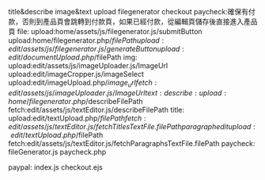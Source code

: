 title&describe
image&text upload
filegenerator
checkout
paycheck:確保有付款，否則到產品頁會跳轉到付款頁，如果已經付款，從編輯頁儲存後直接進入產品頁
file:
      upload:home/assets/js/filegenerator.js/submitButton
      upload:home/filegenerator.php/$filePath
      upload:edit/assets/js/filegenerator.js/generateButton
      upload:edit/documentUpload.php/$filePath
img:
      upload:edit/assets/js/imageUploader.js/ImageUrl
      upload:edit/imageCropper.js/imageSelect
      upload:edit/imageUpload.php/$image_url
      fetch:edit/assets/js/imageUploader.js/ImageUrl
text:
      describe:
                upload:home/filegenerator.php/$describeFilePath
                fetch:edit/assets/js/textEditor.js/describeFilePath
      title:
                upload:edit/textUpload.php/$filePath
                fetch:edit/assets/js/textEditor.js/fetchTitlesTextFile.filePath
      paragraphedit
                upload:edit/textUpload.php/$filePath
                fetch:edit/assets/js/textEditor.js/fetchParagraphsTextFile.filePath
paycheck:
      fileGenerator.js
      paycheck.php

paypal:
      index.js
      checkout.ejs
